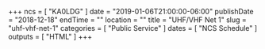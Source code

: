 +++
ncs = [ "KA0LDG" ]
date = "2019-01-06T21:00:00-06:00"
publishDate = "2018-12-18"
endTime = ""
location = ""
title = "UHF/VHF Net 1"
slug = "uhf-vhf-net-1"
categories = [ "Public Service" ]
dates = [ "NCS Schedule" ]
outputs = [ "HTML" ]
+++
